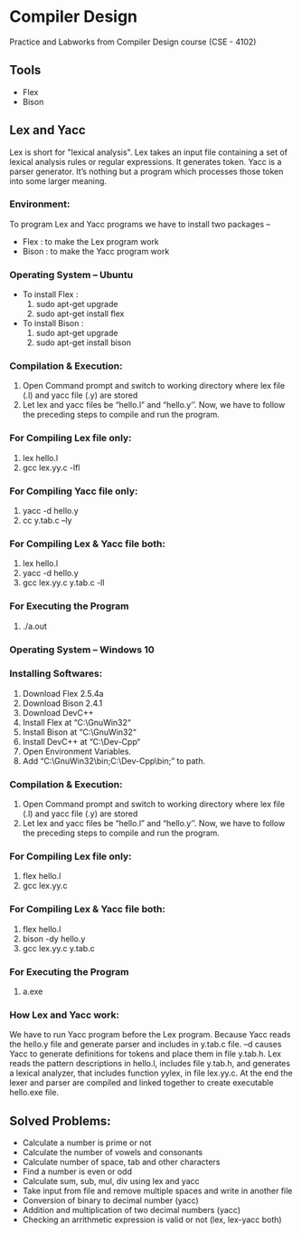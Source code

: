 # Compiler Design
Practice and Labworks from Compiler Design course (CSE - 4102)

## Tools
- Flex
- Bison

## Lex and Yacc
Lex is short for "lexical analysis". Lex takes an input file containing a set of lexical analysis
rules or regular expressions. It generates token. Yacc is a parser generator. It’s nothing but a
program which processes those token into some larger meaning.

### Environment:
To program Lex and Yacc programs we have to install two packages –
- Flex : to make the Lex program work
- Bison : to make the Yacc program work
  
### Operating System – Ubuntu
- To install Flex :
  1. sudo apt-get upgrade
  2. sudo apt-get install flex
- To install Bison :
  1. sudo apt-get upgrade
  2. sudo apt-get install bison
  
 ### Compilation & Execution:

 1. Open Command prompt and switch to working directory where lex file (.l) and yacc  file (.y) are stored
 2. Let lex and yacc files be “hello.l” and “hello.y’’. Now, we have to follow the preceding steps to compile and run the program.
 
### For Compiling Lex file only:
1. lex hello.l
2. gcc lex.yy.c -lfl
### For Compiling Yacc file only:
1. yacc -d hello.y
2. cc y.tab.c –ly            
### For Compiling Lex & Yacc file both:
1. lex hello.l
2. yacc -d hello.y
3. gcc lex.yy.c y.tab.c -ll
### For Executing the Program
1. ./a.out	
### Operating System – Windows 10
### Installing Softwares:
1. Download Flex 2.5.4a
2. Download Bison 2.4.1
3. Download DevC++
4. Install Flex at “C:\GnuWin32“
5. Install Bison at “C:\GnuWin32“
6. Install DevC++ at “C:\Dev-Cpp“
7. Open Environment Variables.
8. Add “C:\GnuWin32\bin;C:\Dev-Cpp\bin;” to path.

### Compilation & Execution:

1.   Open Command prompt and switch to working directory where lex file (.l) and yacc  file (.y) are stored
2.   Let lex and yacc files be “hello.l” and “hello.y’’. Now, we have to follow the preceding steps to compile and run the program.

### For Compiling Lex file only:
1. flex hello.l
2. gcc lex.yy.c
### For Compiling Lex & Yacc file both:
1. flex hello.l
2. bison -dy hello.y
3. gcc lex.yy.c y.tab.c
### For Executing the Program
1. a.exe

### How Lex and Yacc work:                                                                 
We have to run Yacc program before the Lex program. Because Yacc reads the hello.y file and generate parser and includes in y.tab.c file. –d causes Yacc to generate definitions for tokens and place them in file y.tab.h. Lex reads the pattern descriptions in hello.l, includes file y.tab.h, and generates a lexical analyzer, that includes function yylex, in file lex.yy.c. At the end the lexer and parser are compiled and linked together to create executable hello.exe file.

## Solved Problems:
- Calculate a number is prime or not
- Calculate the number of vowels and consonants
- Calculate number of space, tab and other characters
- Find a number is even or odd
- Calculate sum, sub, mul, div using lex and yacc
- Take input from file and remove multiple spaces and write in another file
- Conversion of binary to decimal number (yacc)
- Addition and multiplication of two decimal numbers (yacc)
- Checking an arrithmetic expression is valid or not (lex, lex-yacc both)
